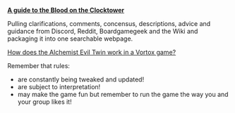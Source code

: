 **[A guide to the Blood on the Clocktower](https://cfailde.github.io/BotC-guide/BotC%20Guide.html)**

Pulling clarifications, comments, concensus, descriptions, advice and guidance from Discord, Reddit, Boardgamegeek and the Wiki and packaging it into one searchable webpage.

[How does the Alchemist Evil Twin work in a Vortox game?](https://cfailde.github.io/BotC-guide/BotC%20Guide.html?keywords=Alchemist%2CEvil%20Twin%2CVortox)

Remember that rules:
* are constantly being tweaked and updated!
* are subject to interpretation!
* may make the game fun but remember to run the game the way you and your group likes it!


